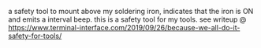 a safety tool to mount above my soldering iron, indicates that the iron is ON and emits a interval beep.
this is a safety tool for my tools. see writeup @
https://www.terminal-interface.com/2019/09/26/because-we-all-do-it-safety-for-tools/
